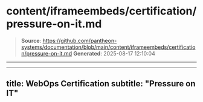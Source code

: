 # content/iframeembeds/certification/pressure-on-it.md

> **Source**: https://github.com/pantheon-systems/documentation/blob/main/content/iframeembeds/certification/pressure-on-it.md
> **Generated**: 2025-08-17 12:10:04

---

---
title: WebOps Certification
subtitle: "Pressure on IT"
---

<Partial file="certification-guide/pressure-on-it.md" />
